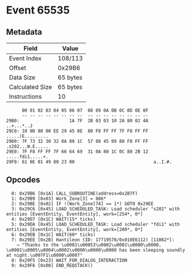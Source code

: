 # Event 65535

## Metadata

| Field           | Value    |
|-----------------|----------|
| Event Index     | 108/113  |
| Offset          | 0x29B6   |
| Data Size       | 65 bytes |
| Calculated Size | 65 bytes |
| Instructions    | 10       |

```
      00 01 02 03 04 05 06 07  08 09 0A 0B 0C 0D 0E 0F
      -- -- -- -- -- -- -- --  -- -- -- -- -- -- -- --
29B0:                   1A 7F  2B 03 03 10 2A 80 02 4A        ..+...*..J
29C0: 10 0D 80 00 EE 29 45 0E  80 F8 FF FF 7F F8 FF FF  .....)E.........
29D0: 7F 73 32 30 32 0A 80 1C  57 80 45 09 80 F8 FF FF  .s202...W.E.....
29E0: 7F F8 FF FF 7F 66 64 69  31 0A 80 1C 0C 80 2B 12  .....fdi1.....+.
29F0: 61 0E 01 49 80 23 00                              a..I.#.         
```

## Opcodes

```
  0: 0x29B6 [0x1A] CALL_SUBROUTINE(address=0x2B7F)
  1: 0x29B9 [0x03] Work_Zone[3] = 806*
  2: 0x29BE [0x02] IF !(Work_Zone[74] == 1*) GOTO 0x29EE
  3: 0x29C6 [0x45] LOAD_SCHEDULED_TASK: Load scheduler "s202" with entities [EventEntity, EventEntity], work=[254*, 0*]
  4: 0x29D7 [0x1C] WAIT(15* ticks)
  5: 0x29DA [0x45] LOAD_SCHEDULED_TASK: Load scheduler "fdi1" with entities [EventEntity, EventEntity], work=[200*, 0*]
  6: 0x29EB [0x1C] WAIT(60* ticks)
  7: 0x29EE [0x2B] Hantileon (ID: 17719570/0x010E6112) [11062*]:
    → "Thanks to the \u0001\u00053\u0002\u0001\u0000\u0000, \u0001\u0005\u0004\u0002\u0000\u0000\u0000 has been sleeping soundly at night.\u007F1\u0000\u0007"
  8: 0x29F5 [0x23] WAIT_FOR_DIALOG_INTERACTION
  9: 0x29F6 [0x00] END_REQSTACK()
```
